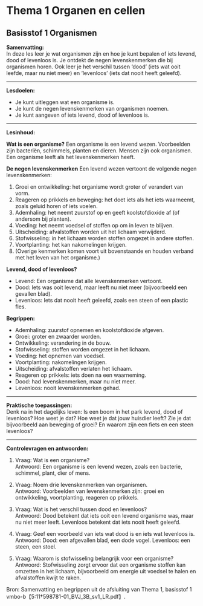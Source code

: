 # Thema 1 Organen en cellen
## Basisstof 1 Organismen

**Samenvatting:**  
In deze les leer je wat organismen zijn en hoe je kunt bepalen of iets levend, dood of levenloos is. Je ontdekt de negen levenskenmerken die bij organismen horen. Ook leer je het verschil tussen ‘dood’ (iets wat ooit leefde, maar nu niet meer) en ‘levenloos’ (iets dat nooit heeft geleefd).

---

**Lesdoelen:**  
- Je kunt uitleggen wat een organisme is.
- Je kunt de negen levenskenmerken van organismen noemen.
- Je kunt aangeven of iets levend, dood of levenloos is.

---

**Lesinhoud:**  

**Wat is een organisme?**
Een organisme is een levend wezen. Voorbeelden zijn bacteriën, schimmels, planten en dieren. Mensen zijn ook organismen. Een organisme leeft als het levenskenmerken heeft.

**De negen levenskenmerken**
Een levend wezen vertoont de volgende negen levenskenmerken:
1. Groei en ontwikkeling: het organisme wordt groter of verandert van vorm.
2. Reageren op prikkels en beweging: het doet iets als het iets waarneemt, zoals geluid horen of iets voelen.
3. Ademhaling: het neemt zuurstof op en geeft koolstofdioxide af (of andersom bij planten).
4. Voeding: het neemt voedsel of stoffen op om in leven te blijven.
5. Uitscheiding: afvalstoffen worden uit het lichaam verwijderd.
6. Stofwisseling: in het lichaam worden stoffen omgezet in andere stoffen.
7. Voortplanting: het kan nakomelingen krijgen.
8. (Overige kenmerken komen voort uit bovenstaande en houden verband met het leven van het organisme.)

**Levend, dood of levenloos?**
- Levend: Een organisme dat alle levenskenmerken vertoont.
- Dood: Iets was ooit levend, maar leeft nu niet meer (bijvoorbeeld een gevallen blad).
- Levenloos: Iets dat nooit heeft geleefd, zoals een steen of een plastic fles. 

**Begrippen:**
- Ademhaling: zuurstof opnemen en koolstofdioxide afgeven.
- Groei: groter en zwaarder worden.
- Ontwikkeling: verandering in de bouw.
- Stofwisseling: stoffen worden omgezet in het lichaam.
- Voeding: het opnemen van voedsel.
- Voortplanting: nakomelingen krijgen.
- Uitscheiding: afvalstoffen verlaten het lichaam.
- Reageren op prikkels: iets doen na een waarneming.
- Dood: had levenskenmerken, maar nu niet meer.
- Levenloos: nooit levenskenmerken gehad.

---

**Praktische toepassingen:**  
Denk na in het dagelijks leven: Is een boom in het park levend, dood of levenloos? Hoe weet je dat? Hoe weet je dat jouw huisdier leeft? Zie je dat bijvoorbeeld aan beweging of groei? En waarom zijn een fiets en een steen levenloos?

---

**Controlevragen en antwoorden:**

1. Vraag: Wat is een organisme?  
   Antwoord: Een organisme is een levend wezen, zoals een bacterie, schimmel, plant, dier of mens.

2. Vraag: Noem drie levenskenmerken van organismen.  
   Antwoord: Voorbeelden van levenskenmerken zijn: groei en ontwikkeling, voortplanting, reageren op prikkels.

3. Vraag: Wat is het verschil tussen dood en levenloos?  
   Antwoord: Dood betekent dat iets ooit een levend organisme was, maar nu niet meer leeft. Levenloos betekent dat iets nooit heeft geleefd.

4. Vraag: Geef een voorbeeld van iets wat dood is en iets wat levenloos is.  
   Antwoord: Dood: een afgevallen blad, een dode vogel. Levenloos: een steen, een stoel.

5. Vraag: Waarom is stofwisseling belangrijk voor een organisme?  
   Antwoord: Stofwisseling zorgt ervoor dat een organisme stoffen kan omzetten in het lichaam, bijvoorbeeld om energie uit voedsel te halen en afvalstoffen kwijt te raken.

Bron: Samenvatting en begrippen uit de afsluiting van Thema 1, basisstof 1 vmbo-b【5:11†598781-01_BVJ_3B_sv1_LR.pdf】.